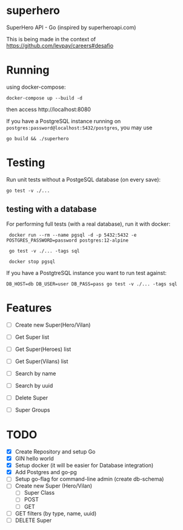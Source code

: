 # superhero
SuperHero API - Go (inspired by superheroapi.com)

This is being made in the context of https://github.com/levpay/careers#desafio


# Running

using docker-compose: 

```
docker-compose up --build -d
``` 

then access http://localhost:8080

If you have a PostgreSQL instance running on `postgres:password@localhost:5432/postgres`, you may use 
```
go build && ./superhero
``` 


# Testing

Run unit tests without a PostgeSQL database (on every save): 
```
go test -v ./...
```

## testing with a database

For performing full tests (with a real database), run it with docker:
```
 docker run --rm --name pgsql -d -p 5432:5432 -e POSTGRES_PASSWORD=password postgres:12-alpine

 go test -v ./... -tags sql

 docker stop pgsql
```

If you have a PostgtreSQL instance you want to run test against:

```
DB_HOST=db DB_USER=user DB_PASS=pass go test -v ./... -tags sql
``` 


# Features

- [ ] Create new Super(Hero/Vilan)
- [ ] Get Super list
- [ ] Get Super(Heroes) list
- [ ] Get Super(Vilans) list
- [ ] Search by name
- [ ] Search by uuid
- [ ] Delete Super
- [ ] Super Groups


# TODO

- [X] Create Repository and setup Go
- [X] GIN hello world
- [X] Setup docker (it will be easier for Database integration)
- [X] Add Postgres and go-pg
- [ ] Setup go-flag for command-line admin (create db-schema)
- [ ] Create new Super (Hero/Vilan)
    - [ ] Super Class
    - [ ] POST
    - [ ] GET
- [ ] GET filters (by type, name, uuid)
- [ ] DELETE Super